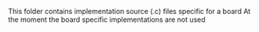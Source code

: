This folder contains implementation source (.c) files specific for a board
At the moment the board specific implementations are not used
